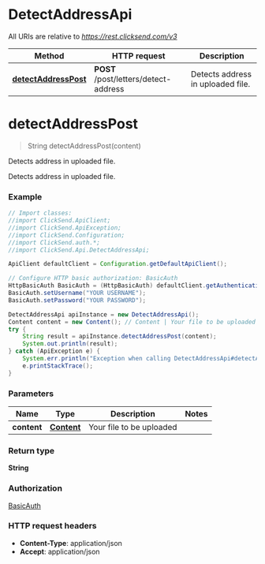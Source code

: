 # DetectAddressApi

All URIs are relative to *https://rest.clicksend.com/v3*

Method | HTTP request | Description
------------- | ------------- | -------------
[**detectAddressPost**](DetectAddressApi.md#detectAddressPost) | **POST** /post/letters/detect-address | Detects address in uploaded file.


<a name="detectAddressPost"></a>
# **detectAddressPost**
> String detectAddressPost(content)

Detects address in uploaded file.

Detects address in uploaded file.

### Example
```java
// Import classes:
//import ClickSend.ApiClient;
//import ClickSend.ApiException;
//import ClickSend.Configuration;
//import ClickSend.auth.*;
//import ClickSend.Api.DetectAddressApi;

ApiClient defaultClient = Configuration.getDefaultApiClient();

// Configure HTTP basic authorization: BasicAuth
HttpBasicAuth BasicAuth = (HttpBasicAuth) defaultClient.getAuthentication("BasicAuth");
BasicAuth.setUsername("YOUR USERNAME");
BasicAuth.setPassword("YOUR PASSWORD");

DetectAddressApi apiInstance = new DetectAddressApi();
Content content = new Content(); // Content | Your file to be uploaded
try {
    String result = apiInstance.detectAddressPost(content);
    System.out.println(result);
} catch (ApiException e) {
    System.err.println("Exception when calling DetectAddressApi#detectAddressPost");
    e.printStackTrace();
}
```

### Parameters

Name | Type | Description  | Notes
------------- | ------------- | ------------- | -------------
 **content** | [**Content**](Content.md)| Your file to be uploaded |

### Return type

**String**

### Authorization

[BasicAuth](../README.md#BasicAuth)

### HTTP request headers

 - **Content-Type**: application/json
 - **Accept**: application/json

